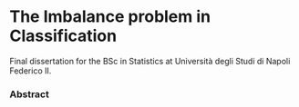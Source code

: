 # The Imbalance problem in Classification

Final dissertation for the BSc in Statistics at Università degli Studi di Napoli Federico II.

### Abstract
